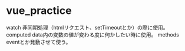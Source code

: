 # vue_practice

watch
    非同期処理（htmlリクエスト、setTimeoutとか）の際に使用。
computed
    data内の変数の値が変わる度に何かしたい時に使用。
methods
    eventとか発動させて使う。